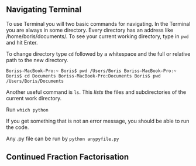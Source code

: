 ## Navigating Terminal

To use Terminal you will two basic commands for navigating.
In the Terminal you are always in some directory. Every directory has an address like /home/boris/documents/.
To see your current working directory, type in `pwd` and hit Enter.

To change directory type `cd` followed by a whitespace and the full or relative path to the new directory.

`Boriss-MacBook-Pro:~ Boris$ pwd
/Users/Boris
Boriss-MacBook-Pro:~ Boris$ cd Documents
Boriss-MacBook-Pro:Documents Boris$ pwd
/Users/Boris/Documents`

Another useful command is `ls`. This *lists* the files and subdirectories of the current work directory. 

Run 
`which python`

If you get something that is not an error message, you should be able to run the code.

Any .py file can be run by
`python anypyfile.py`

## Continued Fraction Factorisation

